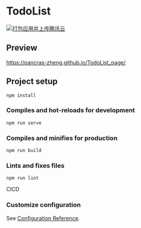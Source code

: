 # TodoList
<!-- ![CI](https://github.com/Hitotsubashi/cicd-study/actions/workflows/ci.yml/badge.svg)  ![CD](https://github.com/Hitotsubashi/cicd-study/actions/workflows/cd.yml/badge.svg) -->

[![打包应用并上传腾讯云](https://github.com/Pancras-Zheng/ToDoList/actions/workflows/push.yml/badge.svg)](https://github.com/Pancras-Zheng/ToDoList/actions/workflows/push.yml)
## Preview 
https://pancras-zheng.github.io/TodoList_page/

## Project setup
```
npm install
```

### Compiles and hot-reloads for development
```
npm run serve
```

### Compiles and minifies for production
```
npm run build
```

### Lints and fixes files
```
npm run lint
```
CICD 
### Customize configuration
See [Configuration Reference](https://cli.vuejs.org/config/).
